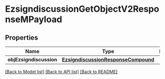 # EzsigndiscussionGetObjectV2ResponseMPayload

## Properties
Name | Type | Description | Notes
------------ | ------------- | ------------- | -------------
**objEzsigndiscussion** | [**EzsigndiscussionResponseCompound**](EzsigndiscussionResponseCompound.md) |  | 

[[Back to Model list]](../README.md#documentation-for-models) [[Back to API list]](../README.md#documentation-for-api-endpoints) [[Back to README]](../README.md)


